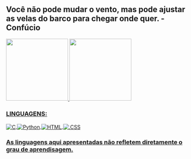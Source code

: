 ## Você não pode mudar o vento, mas pode ajustar as velas do barco para chegar onde quer. - Confúcio

<div align="left">
  <a href="https://github.com/fcodesouza">
  <img height="170em" src="https://github-readme-stats.vercel.app/api?username=fcodesouza&show_icons=true&theme=highcontrast&include_all_commits=true&count_private=true"/>
  <img height="170em" src="https://github-readme-stats.vercel.app/api/top-langs/?username=fcodesouza&layout=compact&langs_count=7&theme=highcontrast"/>
</div>

<h3>LINGUAGENS:</h3></p>
  
  <img align = "center" alt = "C" src = "https://img.shields.io/badge/C-00599C?style=for-the-badge&logo=c&logoColor=white" /> <img align = "center" alt = "Python" src = "https://img.shields.io/badge/Python-14354C?style=for-the-badge&logo=python&logoColor=white" /> <img align = "center" alt = "HTML" src = "https://img.shields.io/badge/HTML-239120?style=for-the-badge&logo=html5&logoColor=white" /> <img align = "center" alt = ".CSS" src = "https://img.shields.io/badge/CSS-239120?&style=for-the-badge&logo=css3&logoColor=white" />

<h3>As linguagens aqui apresentadas não refletem diretamente o grau de aprendisagem.</h3></p>

